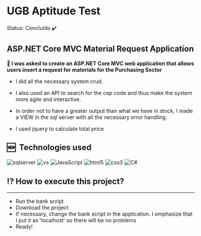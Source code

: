 <h1>UGB Aptitude Test</h1>

Status: Concluído ✔️

## ASP.NET Core MVC Material Request Application

**📃 I was asked to create an ASP.NET Core MVC web application that allows users
insert a request for materials for the Purchasing Sector**

* I did all the necessary system crud.

* I also used an API to search for the cep code and thus make the system more agile and interactive.

* In order not to have a greater output than what we have in stock, I made a VIEW in the sql server with all the necessary error handling.

* I used jquery to calculate total price

## 🆕 &nbsp;Technologies used
<img align="center" alt="sqlserver" src="https://img.shields.io/badge/Microsoft_SQL_Server-CC2927?style=for-the-badge&logo=microsoft-sql-server&logoColor=white" />
<img align="center" alt="vs" src="https://img.shields.io/badge/Visual_Studio-5C2D91?style=for-the-badge&logo=visual%20studio&logoColor=white" />
<img align="center" alt="JavaScript" src="https://img.shields.io/badge/JavaScript-F7DF1E?style=for-the-badge&logo=javascript&logoColor=black" />
<img align="center" alt="html5" src="https://img.shields.io/badge/HTML5-E34F26?style=for-the-badge&logo=html5&logoColor=white" />
<img align="center" alt="css3" src="https://img.shields.io/badge/CSS3-1572B6?style=for-the-badge&logo=css3&logoColor=white" />
<img  align="center" alt="C#" src="https://img.shields.io/badge/C%23-239120?style=for-the-badge&logo=c-sharp&logoColor=white">

## ⁉️ How to execute this project? 
<hr>

- Run the bank script 
- Download the project
- If necessary, change the bank script in the application. I emphasize that I put it as 'localhost' so there will be no problems
- Ready!
